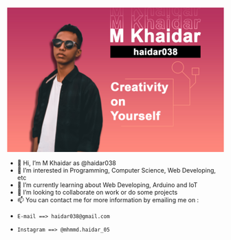 ![haidar038](Haidar.jpg)

- 👋 Hi, I’m M Khaidar as @haidar038
- 👀 I’m interested in Programming, Computer Science, Web Developing, etc
- 🌱 I’m currently learning about Web Developing, Arduino and IoT
- 💞️ I’m looking to collaborate on work or do some projects
- 📫 You can contact me for more information by emailing me on :
-     E-mail ==> haidar038@gmail.com
-     Instagram ==> @mhmmd.haidar_05

<!---

--->
